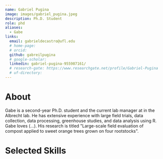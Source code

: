 ```yaml
---
name: Gabriel Pugina
image: images/gabriel_pugina.jpeg
description: Ph.D. Student
role: phd
aliases:
  - Gabe
links:
  email: gabrieldecastro@ufl.edu
  # home-page: 
  # orcid:
  github: gabreilpugina
  # google-scholar: 
  linkedin: gabriel-pugina-955987161/
  # research-gate: https://www.researchgate.net/profile/Gabriel-Pugina
  # uf-directory:
---
```

# About
Gabe is a second-year Ph.D. student and the current lab manager at in the Albrecht lab. He has extensive experience with large field trials, data collection, data processing, greenhouse studies, and data analysis using R. Gabe loves (…). His research is titled "Large-scale field evaluation of compost applied to sweet orange trees grown on four rootstocks".

# Selected Skills